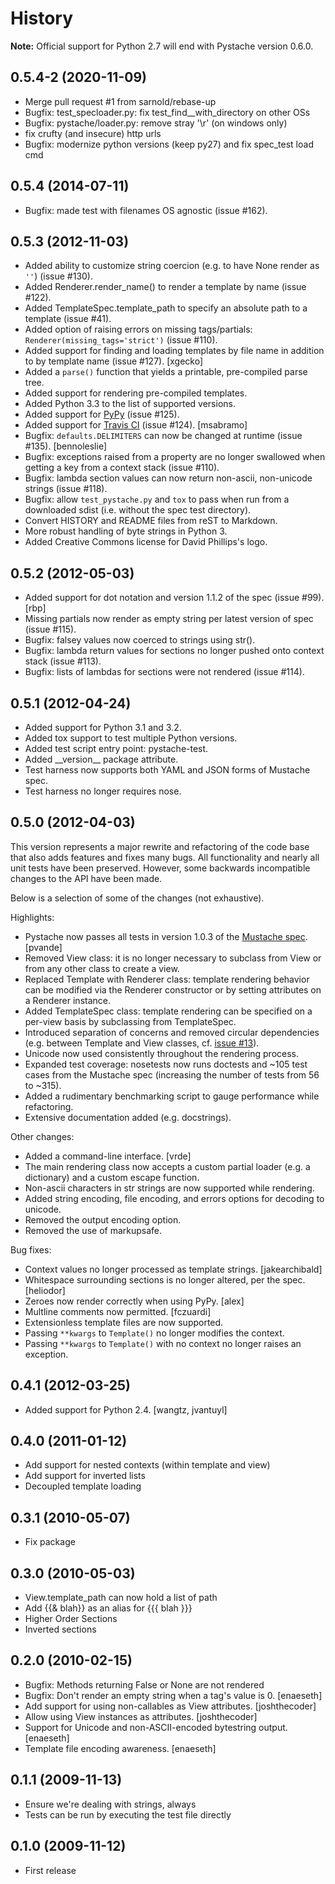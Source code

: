 History
=======

**Note:** Official support for Python 2.7 will end with Pystache version 0.6.0.

0.5.4-2 (2020-11-09)
--------------------

-   Merge pull request #1 from sarnold/rebase-up
-   Bugfix: test_specloader.py: fix test_find__with_directory on other OSs
-   Bugfix: pystache/loader.py: remove stray '\r' (on windows only)
-   fix crufty (and insecure) http urls
-   Bugfix: modernize python versions (keep py27) and fix spec_test load cmd

0.5.4 (2014-07-11)
------------------

-   Bugfix: made test with filenames OS agnostic (issue \#162).

0.5.3 (2012-11-03)
------------------

-   Added ability to customize string coercion (e.g. to have None render as
    `''`) (issue \#130).
-   Added Renderer.render_name() to render a template by name (issue \#122).
-   Added TemplateSpec.template_path to specify an absolute path to a
    template (issue \#41).
-   Added option of raising errors on missing tags/partials:
    `Renderer(missing_tags='strict')` (issue \#110).
-   Added support for finding and loading templates by file name in
    addition to by template name (issue \#127). [xgecko]
-   Added a `parse()` function that yields a printable, pre-compiled
    parse tree.
-   Added support for rendering pre-compiled templates.
-   Added Python 3.3 to the list of supported versions.
-   Added support for [PyPy](http://pypy.org/) (issue \#125).
-   Added support for [Travis CI](http://travis-ci.org) (issue \#124).
    [msabramo]
-   Bugfix: `defaults.DELIMITERS` can now be changed at runtime (issue \#135).
    [bennoleslie]
-   Bugfix: exceptions raised from a property are no longer swallowed
    when getting a key from a context stack (issue \#110).
-   Bugfix: lambda section values can now return non-ascii, non-unicode
    strings (issue \#118).
-   Bugfix: allow `test_pystache.py` and `tox` to pass when run from a
    downloaded sdist (i.e. without the spec test directory).
-   Convert HISTORY and README files from reST to Markdown.
-   More robust handling of byte strings in Python 3.
-   Added Creative Commons license for David Phillips's logo.

0.5.2 (2012-05-03)
------------------

-   Added support for dot notation and version 1.1.2 of the spec (issue
    \#99). [rbp]
-   Missing partials now render as empty string per latest version of
    spec (issue \#115).
-   Bugfix: falsey values now coerced to strings using str().
-   Bugfix: lambda return values for sections no longer pushed onto
    context stack (issue \#113).
-   Bugfix: lists of lambdas for sections were not rendered (issue
    \#114).

0.5.1 (2012-04-24)
------------------

-   Added support for Python 3.1 and 3.2.
-   Added tox support to test multiple Python versions.
-   Added test script entry point: pystache-test.
-   Added \_\_version\_\_ package attribute.
-   Test harness now supports both YAML and JSON forms of Mustache spec.
-   Test harness no longer requires nose.

0.5.0 (2012-04-03)
------------------

This version represents a major rewrite and refactoring of the code base
that also adds features and fixes many bugs. All functionality and
nearly all unit tests have been preserved. However, some backwards
incompatible changes to the API have been made.

Below is a selection of some of the changes (not exhaustive).

Highlights:

-   Pystache now passes all tests in version 1.0.3 of the [Mustache
    spec](https://github.com/mustache/spec). [pvande]
-   Removed View class: it is no longer necessary to subclass from View
    or from any other class to create a view.
-   Replaced Template with Renderer class: template rendering behavior
    can be modified via the Renderer constructor or by setting
    attributes on a Renderer instance.
-   Added TemplateSpec class: template rendering can be specified on a
    per-view basis by subclassing from TemplateSpec.
-   Introduced separation of concerns and removed circular dependencies
    (e.g. between Template and View classes, cf. [issue
    \#13](https://github.com/defunkt/pystache/issues/13)).
-   Unicode now used consistently throughout the rendering process.
-   Expanded test coverage: nosetests now runs doctests and \~105 test
    cases from the Mustache spec (increasing the number of tests from 56
    to \~315).
-   Added a rudimentary benchmarking script to gauge performance while
    refactoring.
-   Extensive documentation added (e.g. docstrings).

Other changes:

-   Added a command-line interface. [vrde]
-   The main rendering class now accepts a custom partial loader (e.g. a
    dictionary) and a custom escape function.
-   Non-ascii characters in str strings are now supported while
    rendering.
-   Added string encoding, file encoding, and errors options for
    decoding to unicode.
-   Removed the output encoding option.
-   Removed the use of markupsafe.

Bug fixes:

-   Context values no longer processed as template strings.
    [jakearchibald]
-   Whitespace surrounding sections is no longer altered, per the spec.
    [heliodor]
-   Zeroes now render correctly when using PyPy. [alex]
-   Multline comments now permitted. [fczuardi]
-   Extensionless template files are now supported.
-   Passing `**kwargs` to `Template()` no longer modifies the context.
-   Passing `**kwargs` to `Template()` with no context no longer raises
    an exception.

0.4.1 (2012-03-25)
------------------

-   Added support for Python 2.4. [wangtz, jvantuyl]

0.4.0 (2011-01-12)
------------------

-   Add support for nested contexts (within template and view)
-   Add support for inverted lists
-   Decoupled template loading

0.3.1 (2010-05-07)
------------------

-   Fix package

0.3.0 (2010-05-03)
------------------

-   View.template\_path can now hold a list of path
-   Add {{& blah}} as an alias for {{{ blah }}}
-   Higher Order Sections
-   Inverted sections

0.2.0 (2010-02-15)
------------------

-   Bugfix: Methods returning False or None are not rendered
-   Bugfix: Don't render an empty string when a tag's value is 0.
    [enaeseth]
-   Add support for using non-callables as View attributes.
    [joshthecoder]
-   Allow using View instances as attributes. [joshthecoder]
-   Support for Unicode and non-ASCII-encoded bytestring output.
    [enaeseth]
-   Template file encoding awareness. [enaeseth]

0.1.1 (2009-11-13)
------------------

-   Ensure we're dealing with strings, always
-   Tests can be run by executing the test file directly

0.1.0 (2009-11-12)
------------------

-   First release
